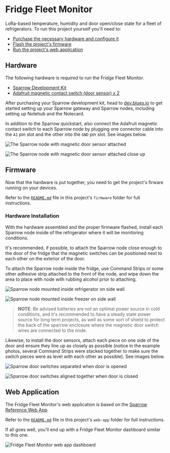# Fridge Fleet Monitor

LoRa-based temperature, humidity and door open/close state for a fleet of refrigerators. To run this project yourself you'll need to:

* [Purchase the necessary hardware and configure it](#hardware)
* [Flash the project's firmware](#firmware)
* [Run the project's web application](#web-application)

## Hardware 

The following hardware is required to run the Fridge Fleet Monitor.

* [Sparrow Development Kit](https://shop.blues.io/products/sparrow-dev-kit)
* [Adafruit magnetic contact switch (door sensor) x 2](https://www.adafruit.com/product/375)

After purchasing your Sparrow development kit, head to [dev.blues.io](https://dev.blues.io/quickstart/sparrow-quickstart/) to get started setting up your Sparrow gateway and Sparrow nodes, including setting up Notehub and the Notecard. 

In addition to the Sparrow quickstart, also connect the Adafruit magnetic contact switch to each Sparrow node by plugging one connector cable into the `A1` pin slot and the other into the `GND` pin slot. See images below.

![The Sparrow node with magnetic door sensor attached](images/readme-sparrow-with-sensor.jpg)

![The Sparrow node with magnetic door sensor attached close up](images/readme-sparrow-sensor-closeup.jpg)

## Firmware

Now that the hardware is put together, you need to get the project's firware running on your devices.

Refer to the [`README.md`](firmware/README.md) file in this project's `firmware` folder for full instructions.

### Hardware Installation

With the hardware assembled and the proper firmware flashed, install each Sparrow node inside of the refrigerator where it will be monitoring conditions.

It's recommended, if possible, to attach the Sparrow node close enough to the door of the fridge that the magnetic switches can be positioned next to each other on the exterior of the door. 

To attach the Sparrow node inside the fridge, use Command Strips or some other adhesive strip attached to the front of the node, and wipe down the area to place with node with rubbing alcohol prior to attaching.

![Sparrow node mounted inside refrigerator on side wall](images/readme-sparrow-mounted-fridge.jpg)

![Sparrow node mounted inside freezer on side wall](images/readme-sparrow-mounted-freezer.jpg)

> **NOTE**: Be advised batteries are not an optimal power source in cold conditions, and it's recommended to have a steady state power source for long term projects, as well as some sort of shield to protect the back of the sparrow enclosure where the magnetic door switch wires are connected to the node.

Likewise, to install the door sensors, attach each piece on one side of the door and ensure they line up as closely as possible (notice in the example photos, several Command Strips were stacked together to make sure the switch pieces were as level with each other as possible). See images below.

![Sparrow door switches separated when door is opened](images/readme-door-switches-open.jpg)

![Sparrow door switches aligned together when door is closed](images/readme-door-switches-closed.jpg)

## Web Application

The Fridge Fleet Monitor's web application is based on the [Sparrow Reference Web App](https://github.com/blues/sparrow-reference-web-app). 

Refer to the [`README.md`](web-app/README.md) file in this project's `web-app` folder for full instructions.

If all goes well, you'll end up with a Fridge Fleet Monitor dashboard similar to this one.

![Fridge Fleet Monitor web app dashboard](images/readme-fridge-fleet-monitor-dashboard.png)



